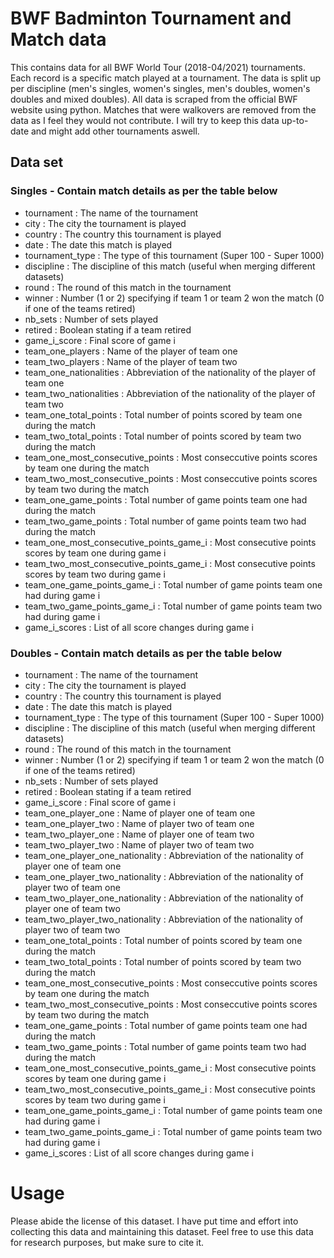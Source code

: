 # BWF Badminton Tournament and Match data
This contains data for all BWF World Tour (2018-04/2021) tournaments. Each record is a specific match played at a tournament. The data is split up per discipline (men's singles, women's singles, men's doubles, women's doubles and mixed doubles). All data is scraped from the official BWF website using python. Matches that were walkovers are removed from the data as I feel they would not contribute. I will try to keep this data up-to-date and might add other tournaments aswell.

## Data set
### Singles - Contain match details as per the table below
- tournament : The name of the tournament
- city : The city the tournament is played
- country : The country this tournament is played
- date : The date this match is played
- tournament_type : The type of this tournament (Super 100 - Super 1000)
- discipline : The discipline of this match (useful when merging different datasets)
- round : The round of this match in the tournament
- winner : Number (1 or 2) specifying if team 1 or team 2 won the match (0 if one of the teams retired)
- nb_sets : Number of sets played
- retired : Boolean stating if a team retired 
- game_i_score : Final score of game i
- team_one_players : Name of the player of team one
- team_two_players : Name of the player of team two
- team_one_nationalities : Abbreviation of the nationality of the player of team one
- team_two_nationalities : Abbreviation of the nationality of the player of team two
- team_one_total_points : Total number of points scored by team one during the match
- team_two_total_points : Total number of points scored by team two during the match
- team_one_most_consecutive_points : Most conseccutive points scores by team one during the match
- team_two_most_consecutive_points : Most conseccutive points scores by team two during the match
- team_one_game_points : Total number of game points team one had during the match
- team_two_game_points : Total number of game points team two had during the match
- team_one_most_consecutive_points_game_i : Most consecutive points scores by team one during game i
- team_two_most_consecutive_points_game_i : Most consecutive points scores by team two during game i
- team_one_game_points_game_i : Total number of game points team one had during game i
- team_two_game_points_game_i : Total number of game points team two had during game i
- game_i_scores : List of all score changes during game i

### Doubles - Contain match details as per the table below
- tournament : The name of the tournament
- city : The city the tournament is played
- country : The country this tournament is played
- date : The date this match is played
- tournament_type : The type of this tournament (Super 100 - Super 1000)
- discipline : The discipline of this match (useful when merging different datasets)
- round : The round of this match in the tournament
- winner : Number (1 or 2) specifying if team 1 or team 2 won the match (0 if one of the teams retired)
- nb_sets : Number of sets played
- retired : Boolean stating if a team retired 
- game_i_score : Final score of game i
- team_one_player_one : Name of player one of team one
- team_one_player_two : Name of player two of team one
- team_two_player_one : Name of player one of team two
- team_two_player_two : Name of player two of team two
- team_one_player_one_nationality : Abbreviation of the nationality of player one of team one
- team_one_player_two_nationality : Abbreviation of the nationality of player two of team one
- team_two_player_one_nationality : Abbreviation of the nationality of player one of team two
- team_two_player_two_nationality : Abbreviation of the nationality of player two of team two
- team_one_total_points : Total number of points scored by team one during the match
- team_two_total_points : Total number of points scored by team two during the match
- team_one_most_consecutive_points : Most conseccutive points scores by team one during the match
- team_two_most_consecutive_points : Most conseccutive points scores by team two during the match
- team_one_game_points : Total number of game points team one had during the match
- team_two_game_points : Total number of game points team two had during the match
- team_one_most_consecutive_points_game_i : Most consecutive points scores by team one during game i
- team_two_most_consecutive_points_game_i : Most consecutive points scores by team two during game i
- team_one_game_points_game_i : Total number of game points team one had during game i
- team_two_game_points_game_i : Total number of game points team two had during game i
- game_i_scores : List of all score changes during game i

# Usage
Please abide the license of this dataset. I have put time and effort into collecting this data and maintaining this dataset. Feel free to use this data for research purposes, but make sure to cite it. 
